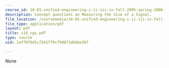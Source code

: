 ```yaml
---
course_id: 16-01-unified-engineering-i-ii-iii-iv-fall-2005-spring-2006
description: Concept questions on Measuring the Size of a Signal.
file_location: /coursemedia/16-01-unified-engineering-i-ii-iii-iv-fall-2005-spring-2006/2aff070d1c7341ff9cf9d871dbbbe30f_s18_cgs.pdf
file_type: application/pdf
layout: pdf
title: s18_cgs.pdf
type: course
uid: 2aff070d1c7341ff9cf9d871dbbbe30f

---
```

None